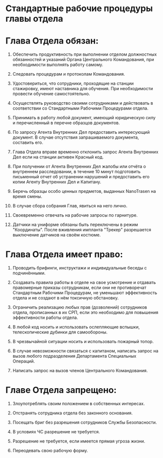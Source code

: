 # Стандартные рабочие процедуры главы отдела

# Глава Отдела обязан:

1. Обеспечить продуктивность при выполнении отделом должностных обязанностей и указаний Органа Центрального Командования, при необходимости выполнять работу самому.

2. Следовать процедурам и протоколам Командования.

3. Удостовериться, что сотрудники, проходящие на станции стажировку, имеют наставника для обучения. При необходимости провести обучение самостоятельно.

4. Осуществлять руководство своими сотрудниками и действовать в соответствии со Стандартными Рабочими Процедурами отдела.

5. Принимать в работу любой документ, имеющий юридическую силу и перечисленный в перечне образцов документов.

6. По запросу Агента Внутренних Дел предоставить интересующий документ. В случае отсутствия запрашиваемого документа, составить его.

7. Глава Отдела вправе временно отклонить запрос Агента Внутренних Дел если на станции активен Красный код.

8. При получении от Агента Внутренних Дел жалобы или отчёта о внутреннем расследовании, в течение 10 минут подготовить письменный отчет об устранении нарушений и предоставить его копии Агенту Внутренних Дел и Капитану.

9. Беречь образцы особо ценных предметов, выданных NanoTrasen на время смены.

10. В случае сбора собрания Глав, явиться на него лично.

11. Своевременно отвечать на рабочие запросы по гарнитуре.

12. Датчики на униформе обязаны быть переключены в режим "Координаты". После вживления импланта "Трекер" разрешается выключение датчиков на своём костюме.

# Глава Отдела имеет право:

1. Проводить брифинги, инструктажи и индивидуальные беседы с подчинёнными.

2. Создавать правила работы в отделе на свое усмотрение и отдавать правомерные приказы сотрудникам, если они не противоречат Стандартным Рабочими Процедурам, не уменьшают эффективность отдела и не создают в нём токсичную обстановку.

3. Ограничить реализацию любых прав (дозволений) сотрудников отдела, прописанных в их СРП, если это необходимо для повышения эффективности работы отдела.

4. В любой код носить и использовать ослепляющие вспышки, телескопические дубинки для самообороны.

5. В чрезвычайной ситуации носить и использовать пожарный топор.

6. В случае невозможности связаться с капитаном, написать запрос на вызов любого подразделения Департамента Специальных Операций.

7. Написать запрос на вызов членов Центрального Командования.

# Главе Отдела запрещено:

1. Злоупотреблять своим положением в собственных интересах.

2. Отстранять сотрудника отдела без законного основания.

3. Посещать бриг без разрешения сотрудников Службы Безопасности.

4. В условиях ЧС разрешение не требуется.

5. Разрешение не требуется, если имеется прямая угроза жизни.

6. Переодевать свою рабочую форму.

